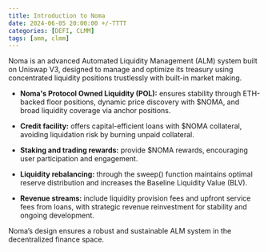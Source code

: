 ```yaml
---
title: Introduction to Noma
date: 2024-06-05 20:00:00 +/-TTTT
categories: [DEFI, CLMM]
tags: [amm, clmm]
---
```


Noma is an advanced Automated Liquidity Management (ALM) system built on Uniswap V3, designed to manage and optimize its treasury using concentrated liquidity positions trustlessly with built-in market making.

- **Noma's Protocol Owned Liquidity (POL):**
ensures stability through ETH-backed floor positions, dynamic price discovery with $NOMA, and broad liquidity coverage via anchor positions.

- **Credit facility:**
offers capital-efficient loans with $NOMA collateral, avoiding liquidation risk by burning unpaid collateral.

- **Staking and trading rewards:**
provide $NOMA rewards, encouraging user participation and engagement.

- **Liquidity rebalancing:**
through the sweep() function maintains optimal reserve distribution and increases the Baseline Liquidity Value (BLV).

- **Revenue streams:**
include liquidity provision fees and upfront service fees from loans, with strategic revenue reinvestment for stability and ongoing development.

Noma’s design ensures a robust and sustainable ALM system in the decentralized finance space.